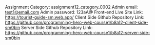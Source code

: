 Assignment Category: assignment12_category_0002
Admin email: test1@email.com
Admin password: 123aA@
Front-end Live Site Link: https://tourist-guide-sm.web.app/
Client Side Github Repository Link: https://github.com/programming-hero-web-course1/b8a12-client-side-sm0bin
Server Side Github Repository Link: https://github.com/programming-hero-web-course1/b8a12-server-side-sm0bin
